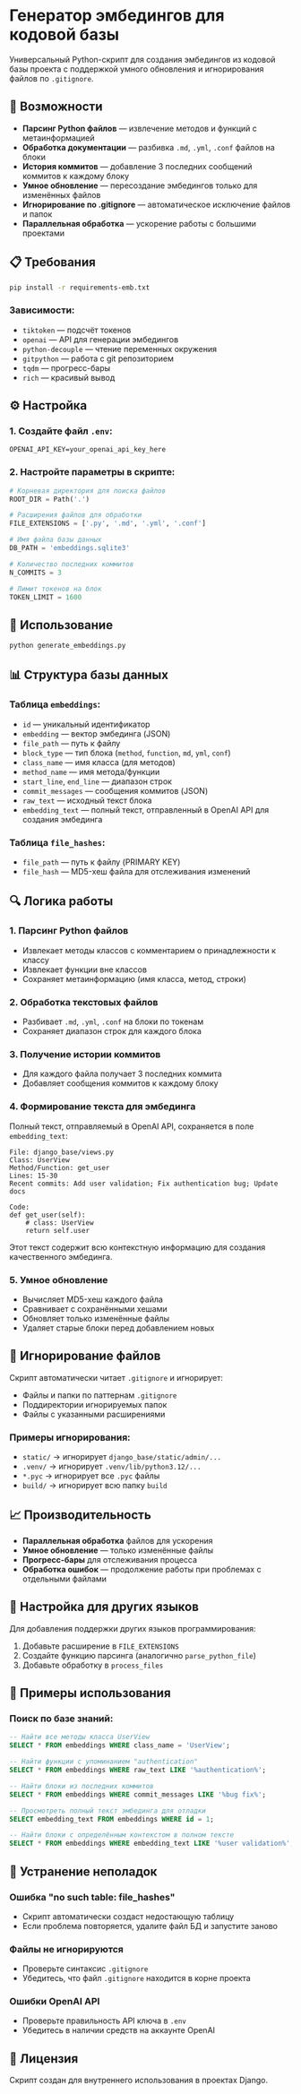# Генератор эмбедингов для кодовой базы

Универсальный Python-скрипт для создания эмбедингов из кодовой базы проекта с поддержкой умного обновления и игнорирования файлов по `.gitignore`.

## 🎯 Возможности

- **Парсинг Python файлов** — извлечение методов и функций с метаинформацией
- **Обработка документации** — разбивка `.md`, `.yml`, `.conf` файлов на блоки
- **История коммитов** — добавление 3 последних сообщений коммитов к каждому блоку
- **Умное обновление** — пересоздание эмбедингов только для изменённых файлов
- **Игнорирование по .gitignore** — автоматическое исключение файлов и папок
- **Параллельная обработка** — ускорение работы с большими проектами

## 📋 Требования

```bash
pip install -r requirements-emb.txt
```

### Зависимости:
- `tiktoken` — подсчёт токенов
- `openai` — API для генерации эмбедингов
- `python-decouple` — чтение переменных окружения
- `gitpython` — работа с git репозиторием
- `tqdm` — прогресс-бары
- `rich` — красивый вывод

## ⚙️ Настройка

### 1. Создайте файл `.env`:
```env
OPENAI_API_KEY=your_openai_api_key_here
```

### 2. Настройте параметры в скрипте:
```python
# Корневая директория для поиска файлов
ROOT_DIR = Path('.')

# Расширения файлов для обработки
FILE_EXTENSIONS = ['.py', '.md', '.yml', '.conf']

# Имя файла базы данных
DB_PATH = 'embeddings.sqlite3'

# Количество последних коммитов
N_COMMITS = 3

# Лимит токенов на блок
TOKEN_LIMIT = 1600
```

## 🚀 Использование

```bash
python generate_embeddings.py
```

## 📊 Структура базы данных

### Таблица `embeddings`:
- `id` — уникальный идентификатор
- `embedding` — вектор эмбединга (JSON)
- `file_path` — путь к файлу
- `block_type` — тип блока (`method`, `function`, `md`, `yml`, `conf`)
- `class_name` — имя класса (для методов)
- `method_name` — имя метода/функции
- `start_line`, `end_line` — диапазон строк
- `commit_messages` — сообщения коммитов (JSON)
- `raw_text` — исходный текст блока
- `embedding_text` — полный текст, отправленный в OpenAI API для создания эмбединга

### Таблица `file_hashes`:
- `file_path` — путь к файлу (PRIMARY KEY)
- `file_hash` — MD5-хеш файла для отслеживания изменений

## 🔍 Логика работы

### 1. Парсинг Python файлов
- Извлекает методы классов с комментарием о принадлежности к классу
- Извлекает функции вне классов
- Сохраняет метаинформацию (имя класса, метод, строки)

### 2. Обработка текстовых файлов
- Разбивает `.md`, `.yml`, `.conf` на блоки по токенам
- Сохраняет диапазон строк для каждого блока

### 3. Получение истории коммитов
- Для каждого файла получает 3 последних коммита
- Добавляет сообщения коммитов к каждому блоку

### 4. Формирование текста для эмбединга
Полный текст, отправляемый в OpenAI API, сохраняется в поле `embedding_text`:

```
File: django_base/views.py
Class: UserView
Method/Function: get_user
Lines: 15-30
Recent commits: Add user validation; Fix authentication bug; Update docs

Code:
def get_user(self):
    # class: UserView
    return self.user
```

Этот текст содержит всю контекстную информацию для создания качественного эмбединга.

### 5. Умное обновление
- Вычисляет MD5-хеш каждого файла
- Сравнивает с сохранёнными хешами
- Обновляет только изменённые файлы
- Удаляет старые блоки перед добавлением новых

## 🚫 Игнорирование файлов

Скрипт автоматически читает `.gitignore` и игнорирует:
- Файлы и папки по паттернам `.gitignore`
- Поддиректории игнорируемых папок
- Файлы с указанными расширениями

### Примеры игнорирования:
- `static/` → игнорирует `django_base/static/admin/...`
- `.venv/` → игнорирует `.venv/lib/python3.12/...`
- `*.pyc` → игнорирует все `.pyc` файлы
- `build/` → игнорирует всю папку `build`

## 📈 Производительность

- **Параллельная обработка** файлов для ускорения
- **Умное обновление** — только изменённые файлы
- **Прогресс-бары** для отслеживания процесса
- **Обработка ошибок** — продолжение работы при проблемах с отдельными файлами

## 🔧 Настройка для других языков

Для добавления поддержки других языков программирования:

1. Добавьте расширение в `FILE_EXTENSIONS`
2. Создайте функцию парсинга (аналогично `parse_python_file`)
3. Добавьте обработку в `process_files`

## 📝 Примеры использования

### Поиск по базе знаний:
```sql
-- Найти все методы класса UserView
SELECT * FROM embeddings WHERE class_name = 'UserView';

-- Найти функции с упоминанием "authentication"
SELECT * FROM embeddings WHERE raw_text LIKE '%authentication%';

-- Найти блоки из последних коммитов
SELECT * FROM embeddings WHERE commit_messages LIKE '%bug fix%';

-- Просмотреть полный текст эмбединга для отладки
SELECT embedding_text FROM embeddings WHERE id = 1;

-- Найти блоки с определённым контекстом в полном тексте
SELECT * FROM embeddings WHERE embedding_text LIKE '%user validation%';
```

## 🐛 Устранение неполадок

### Ошибка "no such table: file_hashes"
- Скрипт автоматически создаст недостающую таблицу
- Если проблема повторяется, удалите файл БД и запустите заново

### Файлы не игнорируются
- Проверьте синтаксис `.gitignore`
- Убедитесь, что файл `.gitignore` находится в корне проекта

### Ошибки OpenAI API
- Проверьте правильность API ключа в `.env`
- Убедитесь в наличии средств на аккаунте OpenAI

## 📄 Лицензия

Скрипт создан для внутреннего использования в проектах Django. 